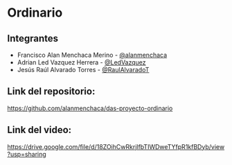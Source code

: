 # Ordinario

## Integrantes
- Francisco Alan Menchaca Merino - [@alanmenchaca](https://github.com/alanmenchaca)
- Adrian Led Vazquez Herrera - [@LedVazquez](https://github.com/LedVazquez)
- Jesús Raúl Alvarado Torres - [@RaulAlvaradoT](https://github.com/RaulAlvaradoT)

## Link del repositorio:
https://github.com/alanmenchaca/das-proyecto-ordinario

## Link del video:
https://drive.google.com/file/d/18ZOihCwRkrjlfbTIWDweTYfpR1kfBDyb/view?usp=sharing
